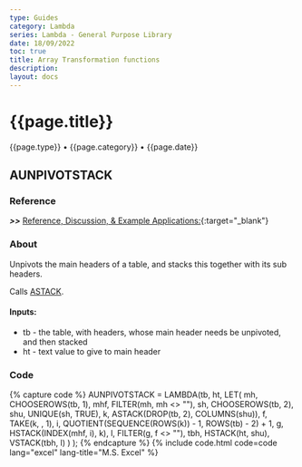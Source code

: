 ```yaml
---
type: Guides
category: Lambda
series: Lambda - General Purpose Library
date: 18/09/2022
toc: true
title: Array Transformation functions
description: 
layout: docs
---
```


# {{page.title}}
<time class="metadata" style="text-alstyleign:left"> {{page.type}} • {{page.category}} • {{page.date}}</time>

## AUNPIVOTSTACK

### Reference

***>>*** [Reference, Discussion, & Example Applications:](https://www.mrexcel.com/board/threads/insrws.1217485/page-2#posts){:target="_blank"}

### About

Unpivots the main headers of a table, and stacks this together with its sub headers.

Calls [ASTACK](../lambda-library/lambda-astack.html).

#### Inputs:

  - tb - the table, with headers, whose main header needs be unpivoted, and then stacked
  - ht - text value to give to main header

### Code

{% capture code %}
AUNPIVOTSTACK = LAMBDA(tb, ht,
    LET(
        mh, CHOOSEROWS(tb, 1),
        mhf, FILTER(mh, mh <> ""),
        sh, CHOOSEROWS(tb, 2),
        shu, UNIQUE(sh, TRUE),
        k, ASTACK(DROP(tb, 2), COLUMNS(shu)),
        f, TAKE(k, , 1),
        i, QUOTIENT(SEQUENCE(ROWS(k)) - 1, ROWS(tb) - 2) + 1,
        g, HSTACK(INDEX(mhf, i), k),
        l, FILTER(g, f <> ""),
        tbh, HSTACK(ht, shu),
        VSTACK(tbh, l)
    )
);
{% endcapture %}
{% include code.html code=code lang="excel" lang-title="M.S. Excel" %}